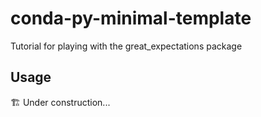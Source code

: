 # conda-py-minimal-template
Tutorial for playing with the great_expectations package

## Usage
🏗 Under construction...
